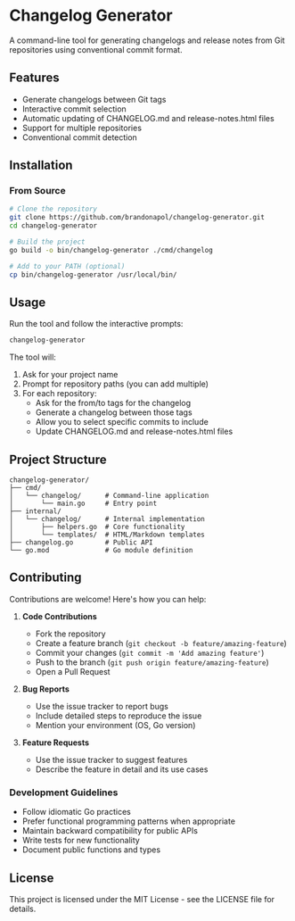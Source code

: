 # Changelog Generator

A command-line tool for generating changelogs and release notes from Git repositories using conventional commit format.

## Features

- Generate changelogs between Git tags
- Interactive commit selection
- Automatic updating of CHANGELOG.md and release-notes.html files
- Support for multiple repositories
- Conventional commit detection

## Installation

### From Source

```bash
# Clone the repository
git clone https://github.com/brandonapol/changelog-generator.git
cd changelog-generator

# Build the project
go build -o bin/changelog-generator ./cmd/changelog

# Add to your PATH (optional)
cp bin/changelog-generator /usr/local/bin/
```

## Usage

Run the tool and follow the interactive prompts:

```bash
changelog-generator
```

The tool will:

1. Ask for your project name
2. Prompt for repository paths (you can add multiple)
3. For each repository:
   - Ask for the from/to tags for the changelog
   - Generate a changelog between those tags
   - Allow you to select specific commits to include
   - Update CHANGELOG.md and release-notes.html files

## Project Structure

```
changelog-generator/
├── cmd/
│   └── changelog/      # Command-line application
│       └── main.go     # Entry point
├── internal/
│   └── changelog/      # Internal implementation
│       ├── helpers.go  # Core functionality
│       └── templates/  # HTML/Markdown templates
├── changelog.go        # Public API
└── go.mod              # Go module definition
```

## Contributing

Contributions are welcome! Here's how you can help:

1. **Code Contributions**
   - Fork the repository
   - Create a feature branch (`git checkout -b feature/amazing-feature`)
   - Commit your changes (`git commit -m 'Add amazing feature'`)
   - Push to the branch (`git push origin feature/amazing-feature`)
   - Open a Pull Request

2. **Bug Reports**
   - Use the issue tracker to report bugs
   - Include detailed steps to reproduce the issue
   - Mention your environment (OS, Go version)

3. **Feature Requests**
   - Use the issue tracker to suggest features
   - Describe the feature in detail and its use cases

### Development Guidelines

- Follow idiomatic Go practices
- Prefer functional programming patterns when appropriate
- Maintain backward compatibility for public APIs
- Write tests for new functionality
- Document public functions and types

## License

This project is licensed under the MIT License - see the LICENSE file for details.

